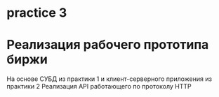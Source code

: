 # practice 3
# Реализация рабочего прототипа биржи
На основе СУБД из практики 1 и клиент-серверного приложения из практики 2
Реализация API работающего по протоколу HTTP
